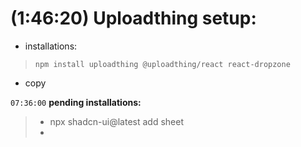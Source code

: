 


# (1:46:20) Uploadthing setup:

 - installations:
  > `npm install uploadthing @uploadthing/react react-dropzone`
  - copy

``07:36:00`` **pending installations:**
>* npx shadcn-ui@latest add sheet
>* 
